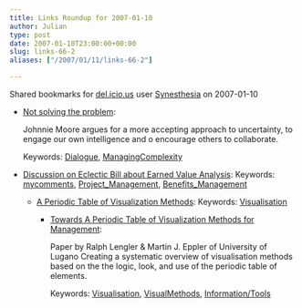 ```yaml
---
title: Links Roundup for 2007-01-10
author: Julian
type: post
date: 2007-01-10T23:00:00+00:00
slug: links-66-2 
aliases: ["/2007/01/11/links-66-2"]

---
```

Shared bookmarks for [del.icio.us][1] user  [Synesthesia][2] on 2007-01-10

  * [Not solving the problem][3]:
  
    Johnnie Moore argues for a more accepting approach to uncertainty, to engage our own intelligence and o encourage others to collaborate.
  
    Keywords: [Dialogue][4], [ManagingComplexity][5]
  * [Discussion on Eclectic Bill about Earned Value Analysis][6]: 
    Keywords: [mycomments][7], [Project_Management][8], [Benefits_Management][9]</li> 
    
      * [A Periodic Table of Visualization Methods][10]: 
        Keywords: [Visualisation][11]</li> 
        
          * [Towards A Periodic Table of Visualization Methods for Management][12]:
  
            Paper by Ralph Lengler & Martin J. Eppler of University of Lugano Creating a systematic overview of visualisation methods based on the the logic, look, and use of the periodic table of elements.
  
            Keywords: [Visualisation][11], [VisualMethods][13], [Information/Tools][14]</ul>

 [1]: https://del.icio.us/
 [2]: https://del.icio.us/synesthesia
 [3]: https://www.johnniemoore.com/blog/archives/001569.php "https://www.johnniemoore.com/blog/archives/001569.php"
 [4]: https://del.icio.us/synesthesia/Dialogue
 [5]: https://del.icio.us/synesthesia/ManagingComplexity
 [6]: https://www.blogger.com/comment.g?blogID=13287362&postID=2342033903700794751&isPopup=true "https://www.blogger.com/comment.g?blogID=13287362&postID=2342033903700794751&isPopup=true"
 [7]: https://del.icio.us/synesthesia/mycomments
 [8]: https://del.icio.us/synesthesia/Project_Management
 [9]: https://del.icio.us/synesthesia/Benefits_Management
 [10]: https://www.visual-literacy.org/periodic_table/periodic_table.html "https://www.visual-literacy.org/periodic_table/periodic_table.html"
 [11]: https://del.icio.us/synesthesia/Visualisation
 [12]: https://www.visual-literacy.org/periodic_table/periodic_table.pdf "https://www.visual-literacy.org/periodic_table/periodic_table.pdf"
 [13]: https://del.icio.us/synesthesia/VisualMethods
 [14]: https://del.icio.us/synesthesia/Information/Tools